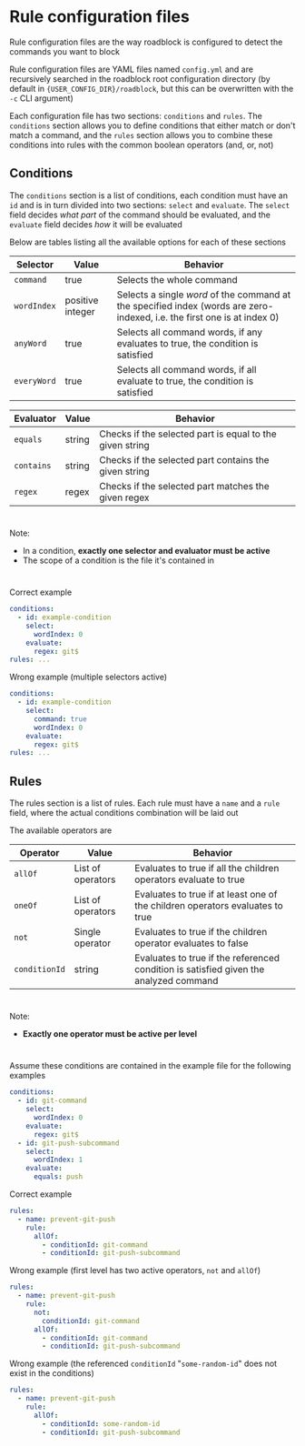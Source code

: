 # Rule configuration files

Rule configuration files are the way roadblock is configured to detect the commands you want to block

Rule configuration files are YAML files named `config.yml` and are recursively searched in the roadblock root configuration directory (by default in `{USER_CONFIG_DIR}/roadblock`, but this can be overwritten with the `-c` CLI argument)

Each configuration file has two sections: `conditions` and `rules`. The `conditions` section allows you to define conditions that either match or don't match a command, and the `rules` section allows you to combine these conditions into rules with the common boolean operators (and, or, not)

## Conditions

The `conditions` section is a list of conditions, each condition must have an `id` and is in turn divided into two sections: `select` and `evaluate`. The `select` field decides _what part_ of the command should be evaluated, and the `evaluate` field decides _how_ it will be evaluated

Below are tables listing all the available options for each of these sections

| Selector    | Value            | Behavior                                                                                                                 |
| ----------- | ---------------- | ------------------------------------------------------------------------------------------------------------------------ |
| `command`   | true             | Selects the whole command                                                                                                |
| `wordIndex` | positive integer | Selects a single _word_ of the command at the specified index (words are zero-indexed, i.e. the first one is at index 0) |
| `anyWord`   | true             | Selects all command words, if any evaluates to true, the condition is satisfied                                          |
| `everyWord` | true             | Selects all command words, if all evaluate to true, the condition is satisfied                                           |

| Evaluator  | Value  | Behavior                                                 |
| ---------- | ------ | -------------------------------------------------------- |
| `equals`   | string | Checks if the selected part is equal to the given string |
| `contains` | string | Checks if the selected part contains the given string    |
| `regex`    | regex  | Checks if the selected part matches the given regex      |

#

Note:

- In a condition, **exactly one selector and evaluator must be active**
- The scope of a condition is the file it's contained in

#

Correct example

```yml
conditions:
  - id: example-condition
    select:
      wordIndex: 0
    evaluate:
      regex: git$
rules: ...
```

Wrong example (multiple selectors active)

```yml
conditions:
  - id: example-condition
    select:
      command: true
      wordIndex: 0
    evaluate:
      regex: git$
rules: ...
```

## Rules

The rules section is a list of rules. Each rule must have a `name` and a `rule` field, where the actual conditions combination will be laid out

The available operators are

| Operator      | Value             | Behavior                                                                              |
| ------------- | ----------------- | ------------------------------------------------------------------------------------- |
| `allOf`       | List of operators | Evaluates to true if all the children operators evaluate to true                      |
| `oneOf`       | List of operators | Evaluates to true if at least one of the children operators evaluates to true         |
| `not`         | Single operator   | Evaluates to true if the children operator evaluates to false                         |
| `conditionId` | string            | Evaluates to true if the referenced condition is satisfied given the analyzed command |

#

Note:

- **Exactly one operator must be active per level**

#

Assume these conditions are contained in the example file for the following examples

```yml
conditions:
  - id: git-command
    select:
      wordIndex: 0
    evaluate:
      regex: git$
  - id: git-push-subcommand
    select:
      wordIndex: 1
    evaluate:
      equals: push
```

Correct example

```yml
rules:
  - name: prevent-git-push
    rule:
      allOf:
        - conditionId: git-command
        - conditionId: git-push-subcommand
```

Wrong example (first level has two active operators, `not` and `allOf`)

```yml
rules:
  - name: prevent-git-push
    rule:
      not:
        conditionId: git-command
      allOf:
        - conditionId: git-command
        - conditionId: git-push-subcommand
```

Wrong example (the referenced `conditionId` "`some-random-id`" does not exist in the conditions)

```yml
rules:
  - name: prevent-git-push
    rule:
      allOf:
        - conditionId: some-random-id
        - conditionId: git-push-subcommand
```
